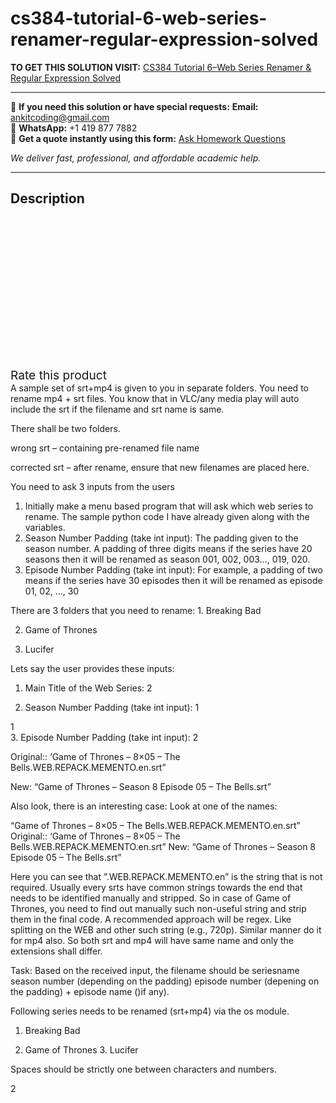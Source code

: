 # cs384-tutorial-6-web-series-renamer-regular-expression-solved
**TO GET THIS SOLUTION VISIT:** [CS384 Tutorial 6–Web Series Renamer & Regular Expression Solved](https://www.ankitcodinghub.com/product/cs384-tutorial-6-web-series-renamer-regular-expression-solved-2/)


---

📩 **If you need this solution or have special requests:** **Email:** ankitcoding@gmail.com  
📱 **WhatsApp:** +1 419 877 7882  
📄 **Get a quote instantly using this form:** [Ask Homework Questions](https://www.ankitcodinghub.com/services/ask-homework-questions/)

*We deliver fast, professional, and affordable academic help.*

---

<h2>Description</h2>



<div class="kk-star-ratings kksr-auto kksr-align-center kksr-valign-top" data-payload="{&quot;align&quot;:&quot;center&quot;,&quot;id&quot;:&quot;95737&quot;,&quot;slug&quot;:&quot;default&quot;,&quot;valign&quot;:&quot;top&quot;,&quot;ignore&quot;:&quot;&quot;,&quot;reference&quot;:&quot;auto&quot;,&quot;class&quot;:&quot;&quot;,&quot;count&quot;:&quot;0&quot;,&quot;legendonly&quot;:&quot;&quot;,&quot;readonly&quot;:&quot;&quot;,&quot;score&quot;:&quot;0&quot;,&quot;starsonly&quot;:&quot;&quot;,&quot;best&quot;:&quot;5&quot;,&quot;gap&quot;:&quot;4&quot;,&quot;greet&quot;:&quot;Rate this product&quot;,&quot;legend&quot;:&quot;0\/5 - (0 votes)&quot;,&quot;size&quot;:&quot;24&quot;,&quot;title&quot;:&quot;CS384 Tutorial 6–Web Series Renamer \u0026amp; Regular Expression Solved&quot;,&quot;width&quot;:&quot;0&quot;,&quot;_legend&quot;:&quot;{score}\/{best} - ({count} {votes})&quot;,&quot;font_factor&quot;:&quot;1.25&quot;}">

<div class="kksr-stars">

<div class="kksr-stars-inactive">
            <div class="kksr-star" data-star="1" style="padding-right: 4px">


<div class="kksr-icon" style="width: 24px; height: 24px;"></div>
        </div>
            <div class="kksr-star" data-star="2" style="padding-right: 4px">


<div class="kksr-icon" style="width: 24px; height: 24px;"></div>
        </div>
            <div class="kksr-star" data-star="3" style="padding-right: 4px">


<div class="kksr-icon" style="width: 24px; height: 24px;"></div>
        </div>
            <div class="kksr-star" data-star="4" style="padding-right: 4px">


<div class="kksr-icon" style="width: 24px; height: 24px;"></div>
        </div>
            <div class="kksr-star" data-star="5" style="padding-right: 4px">


<div class="kksr-icon" style="width: 24px; height: 24px;"></div>
        </div>
    </div>

<div class="kksr-stars-active" style="width: 0px;">
            <div class="kksr-star" style="padding-right: 4px">


<div class="kksr-icon" style="width: 24px; height: 24px;"></div>
        </div>
            <div class="kksr-star" style="padding-right: 4px">


<div class="kksr-icon" style="width: 24px; height: 24px;"></div>
        </div>
            <div class="kksr-star" style="padding-right: 4px">


<div class="kksr-icon" style="width: 24px; height: 24px;"></div>
        </div>
            <div class="kksr-star" style="padding-right: 4px">


<div class="kksr-icon" style="width: 24px; height: 24px;"></div>
        </div>
            <div class="kksr-star" style="padding-right: 4px">


<div class="kksr-icon" style="width: 24px; height: 24px;"></div>
        </div>
    </div>
</div>


<div class="kksr-legend" style="font-size: 19.2px;">
            <span class="kksr-muted">Rate this product</span>
    </div>
    </div>
<div class="page" title="Page 1">
<div class="layoutArea">
<div class="column">
A sample set of srt+mp4 is given to you in separate folders. You need to rename mp4 + srt files. You know that in VLC/any media play will auto include the srt if the filename and srt name is same.

There shall be two folders.

wrong srt – containing pre-renamed file name

corrected srt – after rename, ensure that new filenames are placed here.

You need to ask 3 inputs from the users

<ol>
<li>Initially make a menu based program that will ask which web series to rename. The sample python code I have already given along with the variables.</li>
<li>Season Number Padding (take int input): The padding given to the season number. A padding of three digits means if the series have 20 seasons then it will be renamed as season 001, 002, 003…, 019, 020.</li>
<li>Episode Number Padding (take int input): For example, a padding of two means if the series have 30 episodes then it will be renamed as episode 01, 02, …, 30</li>
</ol>
There are 3 folders that you need to rename: 1. Breaking Bad

2. Game of Thrones

3. Lucifer

Lets say the user provides these inputs:

1. Main Title of the Web Series: 2

2. Season Number Padding (take int input): 1

</div>
</div>
<div class="layoutArea">
<div class="column">
1

</div>
</div>
</div>
<div class="page" title="Page 2">
<div class="layoutArea">
<div class="column">
3. Episode Number Padding (take int input): 2

Original:: ‘Game of Thrones – 8×05 – The Bells.WEB.REPACK.MEMENTO.en.srt”

New: “Game of Thrones – Season 8 Episode 05 – The Bells.srt”

Also look, there is an interesting case: Look at one of the names:

“Game of Thrones – 8×05 – The Bells.WEB.REPACK.MEMENTO.en.srt” Original:: ‘Game of Thrones – 8×05 – The Bells.WEB.REPACK.MEMENTO.en.srt” New: “Game of Thrones – Season 8 Episode 05 – The Bells.srt”

Here you can see that ”.WEB.REPACK.MEMENTO.en” is the string that is not required. Usually every srts have common strings towards the end that needs to be identified manually and stripped. So in case of Game of Thrones, you need to find out manually such non-useful string and strip them in the final code. A recommended approach will be regex. Like splitting on the WEB and other such string (e.g., 720p). Similar manner do it for mp4 also. So both srt and mp4 will have same name and only the extensions shall differ.

Task: Based on the received input, the filename should be seriesname season number (depending on the padding) episode number (depening on the padding) + episode name ()if any).

Following series needs to be renamed (srt+mp4) via the os module.

1. Breaking Bad

2. Game of Thrones 3. Lucifer

Spaces should be strictly one between characters and numbers.

</div>
</div>
<div class="layoutArea">
<div class="column">
2

</div>
</div>
</div>
